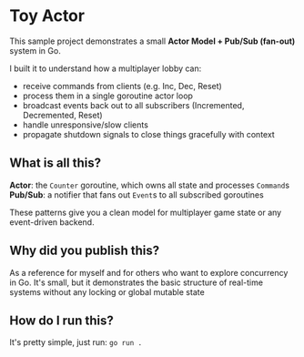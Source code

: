 # Toy Actor

This sample project demonstrates a small **Actor Model + Pub/Sub (fan-out)** system in Go.

I built it to understand how a multiplayer lobby can:

- receive commands from clients (e.g. Inc, Dec, Reset)
- process them in a single goroutine actor loop
- broadcast events back out to all subscribers (Incremented, Decremented, Reset)
- handle unresponsive/slow clients
- propagate shutdown signals to close things gracefully with context


## What is all this?
**Actor**: the `Counter` goroutine, which owns all state and processes `Command`s
**Pub/Sub**: a notifier that fans out `Event`s to all subscribed goroutines

These patterns give you a clean model for multiplayer game state or any event-driven backend.

## Why did you publish this?
As a reference for myself and for others who want to explore concurrency in Go. It's small, but it demonstrates the basic structure of real-time systems without any locking or global mutable state

## How do I run this?
It's pretty simple, just run: `go run .`
